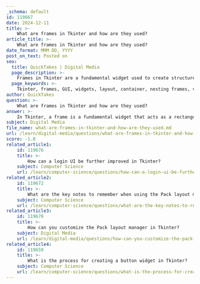 ```yaml
---
_schema: default
id: 119667
date: 2024-12-11
title: >-
    What are frames in Tkinter and how are they used?
article_title: >-
    What are frames in Tkinter and how are they used?
date_format: MMM DD, YYYY
post_on_text: Posted on
seo:
  title: QuickTakes | Digital Media
  page_description: >-
    Frames in Tkinter are a fundamental widget used to create structured layouts by organizing and grouping other widgets within a GUI, enhancing user experience and usability.
  page_keywords: >-
    Tkinter, frames, GUI, widgets, layout, container, nesting frames, visual organization, ttk.Frame, layout management, pack, grid, place
author: QuickTakes
question: >-
    What are frames in Tkinter and how are they used?
answer: >-
    In Tkinter, a frame is a fundamental widget that acts as a rectangular area or container for organizing and grouping other widgets within a graphical user interface (GUI). Frames are particularly useful for creating a structured layout, allowing developers to visually and logically group related elements, which enhances the overall user experience.\n\n### Key Features of Frames in Tkinter:\n\n1. **Container for Widgets**: Frames can hold various widgets such as buttons, labels, text areas, and more. This makes it easier to manage and organize the layout of the application.\n\n2. **Nesting Frames**: You can nest frames within other frames, allowing for complex layouts. This hierarchical structure helps in creating a clean and organized interface.\n\n3. **Visual Organization**: By using frames, developers can divide the application window into different sections, similar to how `<div>` elements are used in web development. This helps in reducing clutter and improving usability.\n\n### Creating a Frame in Tkinter:\n\nTo create a frame in Tkinter, you typically use the `ttk.Frame` class. Here’s a simple example of how to create a frame and add it to a root window:\n\n```python\nimport tkinter as tk\nfrom tkinter import ttk\n\n# Create the main window\nroot = tk.Tk()\nroot.title("Frame Example")\n\n# Create a frame\nframe = ttk.Frame(root, width=200, height=100)\nframe.pack(padx=10, pady=10)  # Add padding around the frame\n\n# Add a label to the frame\nlabel = ttk.Label(frame, text="This is a frame")\nlabel.pack(padx=10, pady=10)\n\n# Start the main event loop\nroot.mainloop()\n```\n\nIn this example, a frame is created and packed into the main window. A label is then added to the frame, demonstrating how widgets can be organized within it.\n\n### Layout Management:\n\nFrames can be managed using layout managers such as `pack()`, `grid()`, or `place()`. This flexibility allows developers to control the positioning and sizing of frames and their contained widgets effectively.\n\nIn summary, frames in Tkinter are essential for creating organized and user-friendly interfaces, allowing developers to group and manage widgets efficiently.
subject: Digital Media
file_name: what-are-frames-in-tkinter-and-how-are-they-used.md
url: /learn/digital-media/questions/what-are-frames-in-tkinter-and-how-are-they-used
score: -1.0
related_article1:
    id: 119676
    title: >-
        How can a login UI be further improved in Tkinter?
    subject: Computer Science
    url: /learn/computer-science/questions/how-can-a-login-ui-be-further-improved-in-tkinter
related_article2:
    id: 119672
    title: >-
        What are the key notes to remember when using the Pack layout manager?
    subject: Computer Science
    url: /learn/computer-science/questions/what-are-the-key-notes-to-remember-when-using-the-pack-layout-manager
related_article3:
    id: 119670
    title: >-
        How can you customize the Pack layout manager in Tkinter?
    subject: Digital Media
    url: /learn/digital-media/questions/how-can-you-customize-the-pack-layout-manager-in-tkinter
related_article4:
    id: 119659
    title: >-
        What is the process for creating a button widget in Tkinter?
    subject: Computer Science
    url: /learn/computer-science/questions/what-is-the-process-for-creating-a-button-widget-in-tkinter
---
```


&nbsp;